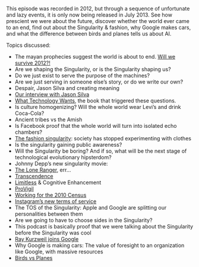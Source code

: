 This episode was recorded in 2012, but through a sequence of unfortunate and lazy events, it is only now being released in July 2013. See how prescient we were about the future, discover whether the world ever came to an end, find out about the Singularity & fashion, why Google makes cars, and what the difference between birds and planes tells us about AI.

Topics discussed:

- The mayan prophecies suggest the world is about to end. [Will we survive 2012?!](http://en.wikipedia.org/wiki/2012_phenomenon)
- Are we shaping the Singularity, or is the Singularity shaping us?
- Do we just exist to serve the purpose of the machines?
- Are we just serving in someone else’s story, or do we write our own?
- Despair, Jason Silva and creating meaning
- [Our interview with Jason Silva](http://brickcaster.com/singularity/5)
- [What Technology Wants](http://www.amazon.com/gp/product/0143120174/ref=as_li_ss_tl?ie=UTF8&camp=1789&creative=390957&creativeASIN=0143120174&linkCode=as2&tag=micahredding-20), the book that triggered these questions.
- Is culture homogenizing? Will the whole world wear Levi’s and drink Coca-Cola?
- Ancient tribes vs the Amish
- Is Facebook proof that the whole world will turn into isolated echo chambers?
- [The fashion singularity](http://www.vanityfair.com/style/2012/01/prisoners-of-style-201201): society has stopped experimenting with clothes
- Is the singularity gaining public awareness?
- Will the Singularity be boring? And if so, what will be the next stage of technological evolutionary hipsterdom?
- Johnny Depp’s new singularity movie:
- <a href="http://en.wikipedia.org/wiki/The_Lone_Ranger_(2013_film)">The Lone Ranger</a>, err...
- [Transcendence](http://www.kurzweilai.net/johnny-depp-uploaded-to-supercomputer-in-film-about-the-singularity)
- [Limitless](http://www.iamrogue.com/limitless/fullsite/index.html) & Cognitive Enhancement
- [ProVigil](http://www.provigil.com/)
- [Working for the 2010 Census](http://www.census.gov/2010census/)
- [Instagram’s new terms of service](http://bits.blogs.nytimes.com/2012/12/17/what-instagrams-new-terms-of-service-mean-for-you/)
- The TOS of the Singularity: Apple and Google are splitting our personalities between them
- Are we going to have to choose sides in the Singularity?
- This podcast is basically proof that we were talking about the Singularity before the Singularity was cool
- [Ray Kurzweil joins Google](http://techcrunch.com/2012/12/14/ray-kurzweil-joins-google-as-engineering-director-focusing-on-machine-learning-and-language-tech/)
- Why Google is making cars: The value of foresight to an organization like Google, with massive resources
- [Birds vs Planes](http://www.stufftoblowyourmind.com/blog/why-dont-airplanes-have-flapping-wings/)